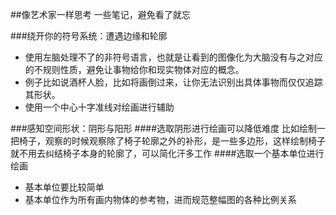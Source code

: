 ##像艺术家一样思考
一些笔记，避免看了就忘

###绕开你的符号系统：遭遇边缘和轮廓

+ 使用左脑处理不了的非符号语言，也就是让看到的图像化为大脑没有与之对应的不规则性质，避免让事物给你和现实物体对应的概念。
+ 例子比如说酒杯人脸，比如将画倒过来，让你无法识别出具体事物而仅仅追踪其形状。
+ 使用一个中心十字准线对绘画进行辅助

###感知空间形状：阴形与阳形
####选取阴形进行绘画可以降低难度
比如绘制一把椅子，观察的时候观察除了椅子轮廓之外的补形，是一些多边形，这样绘制椅子就不用去纠结椅子本身的轮廓了，可以简化汗多工作
####选取一个基本单位进行绘画
+ 基本单位要比较简单
+ 基本单位作为所有画内物体的参考物，进而规范整幅图的各种比例关系
